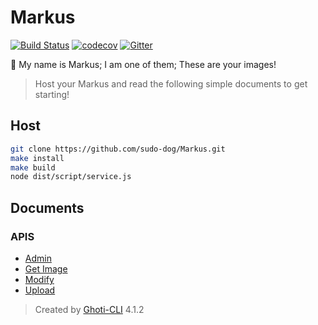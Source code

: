 # Markus

[![Build Status](https://travis-ci.org/sudo-dog/Markus.svg?branch=master)](https://travis-ci.org/sudo-dog/Markus)
[![codecov](https://codecov.io/gh/sudo-dog/Markus/branch/master/graph/badge.svg)](https://codecov.io/gh/sudo-dog/Markus)
[![Gitter](https://badges.gitter.im/WMXPY/Markus.svg)](https://gitter.im/Markus?utm_source=badge&utm_medium=badge&utm_campaign=pr-badge)

:rainbow: My name is Markus; I am one of them; These are your images!

> Host your Markus and read the following simple documents to get starting!

## Host

```bash
git clone https://github.com/sudo-dog/Markus.git
make install
make build
node dist/script/service.js
```

## Documents

### APIS

-   [Admin](https://github.com/sudo-dog/Markus/wiki/Admin-Testing-API)
-   [Get Image](https://github.com/sudo-dog/Markus/wiki/Get-Image-API)
-   [Modify](https://github.com/sudo-dog/Markus/wiki/Modify-Image-API)
-   [Upload](https://github.com/sudo-dog/Markus/wiki/Upload-Image-API)

> Created by [Ghoti-CLI](https://github.com/WMXPY/Ghoti-CLI/) 4.1.2
